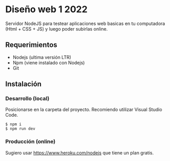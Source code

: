 # Diseño web 1 2022

Servidor NodeJS para testear aplicaciones web basicas en tu computadora (Html + CSS + JS) y luego poder subirlas online.

## Requerimientos
- Nodejs (ultima versión LTR)
- Npm (viene instalado con Nodejs)
- Git

## Instalación

### Desarrollo (local)
Posicionarse en la carpeta del proyecto. Recomiendo utilizar Visual Studio Code.

```
$ npm i
$ npm run dev
```

### Producción (online)

Sugiero usar https://www.heroku.com/nodejs que tiene un plan gratis.